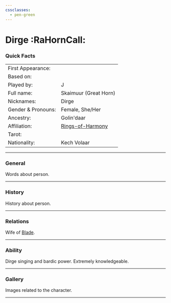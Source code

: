 ```yaml
---
cssclasses:
  - pen-green
---
```

# Dirge :RaHornCall:
### Quick Facts

|                    |                                                |
| ------------------ | ---------------------------------------------- |
| First Appearance:  |                                                |
| Based on:          |                                                |
| Played by:         | J                                              |
| Full name:         | Skaimuur (Great Horn)                          |
| Nicknames:         | Dirge                                          |
| Gender & Pronouns: | Female, She/Her                                |
| Ancestry:          | Golin'daar                                     |
| Affiliation:       | [Rings-of-Harmony](../-Groups/Rings-of-Harmony.md) |
| Tarot:             |                                                |
| Nationality:       | Kech Volaar                                    |
***
### General
Words about person.

***
### History
History about person.

***
### Relations
Wife of [Blade](Blade.md).

***
### Ability
Dirge singing and bardic power. Extremely knowledgeable.

***
### Gallery
Images related to the character.

***
